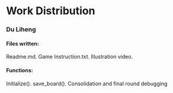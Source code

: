 # Work Distribution

### Du Liheng
#### Files written:
Readme.md. 
Game Instruction.txt. 
Illustration video. 

#### Functions:
Initialize(). 
save_board(). 
Consolidation and final round debugging  


